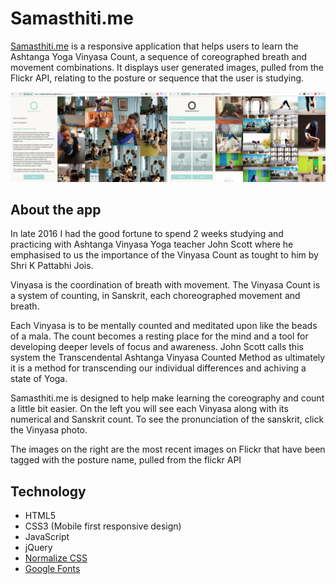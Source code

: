 <h1>Samasthiti.me</h1>
<p><a href="https://martinseanhunt.github.io/samasthiti/">Samasthiti.me</a> is a responsive application that helps users to learn the Ashtanga Yoga Vinyasa Count, a sequence of coreographed breath and movement combinations. It displays user generated images, pulled from the Flickr API, relating to the posture or sequence that the user is studying.</p>

<img src="img/app.png">

<h2>About the app</h2>
<p>In late 2016 I had the good fortune to spend 2 weeks studying and practicing with Ashtanga Vinyasa Yoga teacher John Scott where he emphasised to us the importance of the Vinyasa Count as tought to him by Shri K Pattabhi Jois.</p>

<p>Vinyasa is the coordination of breath with movement. The Vinyasa Count is a system of counting, in Sanskrit, each choreographed movement and breath.</p>

<p>Each Vinyasa is to be mentally counted and meditated upon like the beads of a mala. The count becomes a resting place for the mind and a tool for developing deeper levels of focus and awareness. John Scott calls this system the Transcendental Ashtanga Vinyasa Counted Method as ultimately it is a method for transcending our individual differences and achiving a state of Yoga.</p>

<p>Samasthiti.me is designed to help make learning the coreography and count a little bit easier. On the left you will see each Vinyasa along with its numerical and Sanskrit count. To see the pronunciation of the sanskrit, click the Vinyasa photo.</p>

<p>The images on the right are the most recent images on Flickr that have been tagged with the posture name, pulled from the flickr API</p>

<h2>Technology</h2>
<ul>
  <li>HTML5</li>
  <li>CSS3 (Mobile first responsive design)</li>
  <li>JavaScript</li>
  <li>jQuery</li>
  <li><a href="https://necolas.github.io/normalize.css/">Normalize CSS</a></li>
  <li><a href="https://fonts.googleapis.com">Google Fonts</a></li>
</ul>